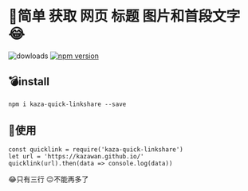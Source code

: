 # :shit:简单 获取 网页 标题 图片和首段文字 :joy:
![dowloads](https://img.shields.io/npm/dw/kaza-quick-linkshare?label=NPM%20downloads )    [![npm version](https://badge.fury.io/js/kaza-quick-linkshare.svg)](https://badge.fury.io/js/kaza-quick-linkshare)


## :bomb:install 
```
npm i kaza-quick-linkshare --save
```

## :pushpin:使用

```
const quicklink = require('kaza-quick-linkshare')
let url = 'https://kazawan.github.io/'
quicklink(url).then(data => console.log(data))
```
:joy:只有三行
:neutral_face:不能再多了










